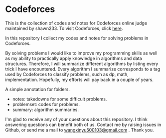 # Codeforces

This is the collection of codes and notes for Codeforces online judge maintained by shawn233. To visit Codeforces, click [here](https://codeforces.com/).

In this repository I collect my codes and notes for solving problems in Codeforces.

By solving problems I would like to improve my programming skills as well as my ability to practically apply knowledge in algorithms and data structures. Therefore, I will summarize different algorithms by listing every trick I have encountered. Every algorithm I summarize corresponds to a tag used by Codeforces to classify problems, such as dp, math, implementation. Hopefully, my efforts will pay back in a couple of years.

A simple annotation for folders.

- notes: takedowns for some difficult problems.
- problemset: codes for problems.
- summary: algorithm summaries.

I'm glad to receive any of your questions about this repository. I think answering questions can benefit both of us. Contact me by raising issues in Github, or send me a mail to wangxinyu500103@gmail.com . Thank you.
